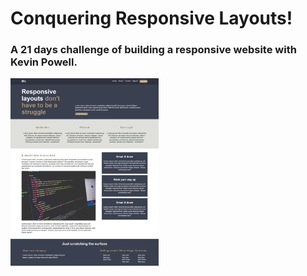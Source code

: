 # Conquering Responsive Layouts!
### A 21 days challenge of building a responsive website with Kevin Powell.

<img src="./final-project/assets/Final_Project.png" height="300" alt="Screenshot"/>
